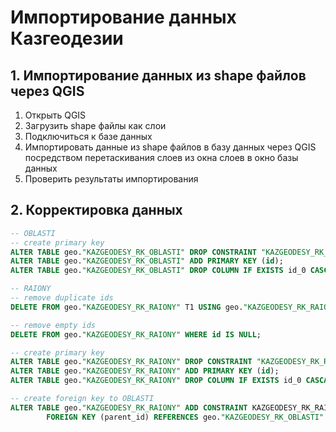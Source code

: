 # Импортирование данных Казгеодезии

## 1. Импортирование данных из shape файлов через QGIS

1. Открыть QGIS
2. Загрузить shape файлы как слои
3. Подключиться к базе данных
4. Импортировать данные из shape файлов в базу данных через QGIS посредством перетаскивания слоев из окна слоев в окно базы данных
5. Проверить результаты импортирования

## 2. Корректировка данных

```sql
-- OBLASTI
-- create primary key
ALTER TABLE geo."KAZGEODESY_RK_OBLASTI" DROP CONSTRAINT "KAZGEODESY_RK_OBLASTI_pkey";
ALTER TABLE geo."KAZGEODESY_RK_OBLASTI" ADD PRIMARY KEY (id);
ALTER TABLE geo."KAZGEODESY_RK_OBLASTI" DROP COLUMN IF EXISTS id_0 CASCADE;

-- RAIONY
-- remove duplicate ids
DELETE FROM geo."KAZGEODESY_RK_RAIONY" T1 USING geo."KAZGEODESY_RK_RAIONY" T2 WHERE T1.ctid < T2.ctid AND T1.id = T2.id;

-- remove empty ids
DELETE FROM geo."KAZGEODESY_RK_RAIONY" WHERE id IS NULL;

-- create primary key
ALTER TABLE geo."KAZGEODESY_RK_RAIONY" DROP CONSTRAINT "KAZGEODESY_RK_RAIONY_pkey";
ALTER TABLE geo."KAZGEODESY_RK_RAIONY" ADD PRIMARY KEY (id);
ALTER TABLE geo."KAZGEODESY_RK_RAIONY" DROP COLUMN IF EXISTS id_0 CASCADE;

-- create foreign key to OBLASTI
ALTER TABLE geo."KAZGEODESY_RK_RAIONY" ADD CONSTRAINT KAZGEODESY_RK_RAIONY_KAZGEODESY_RK_OBLASTI_id_fk
        FOREIGN KEY (parent_id) REFERENCES geo."KAZGEODESY_RK_OBLASTI" ON UPDATE CASCADE ON DELETE RESTRICT;
```
